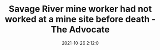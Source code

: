 ---
"title": "Savage River mine worker had not worked at a mine site before death - The Advocate"
"date": "2021-10-26 2:12:0"
"feed_name": "GOOGLENEWSMINING"
"feed_website": "https://news.google.com/search?q=mining%2Bincident&hl=en-US&gl=US&ceid=US:en"
"feed_rss": "https://news.google.com/rss/search?q=mining%2Bincident&hl=en-US&gl=US&ceid=US:en"
"link": "https://www.theadvocate.com.au/story/7484904/savage-river-mine-worker-had-not-worked-at-a-mine-site-before-death/"
"source": "{'href': 'https://www.theadvocate.com.au', 'title': 'The Advocate'}"
"file": "_posts/2021-1-1-16b3dd608399046a9bfbcf635ad74bd3f63fceb0.md"
"accident": "1"
"drilling": "1"
"dead": "1"
"injured": "0"
"arrested": "0"
"place": "savage river"
"where": "mining site"
"causes": "unknown"
"place_uri": "http://en.wikipedia.org/wiki/Savage_River_National_Park"
---